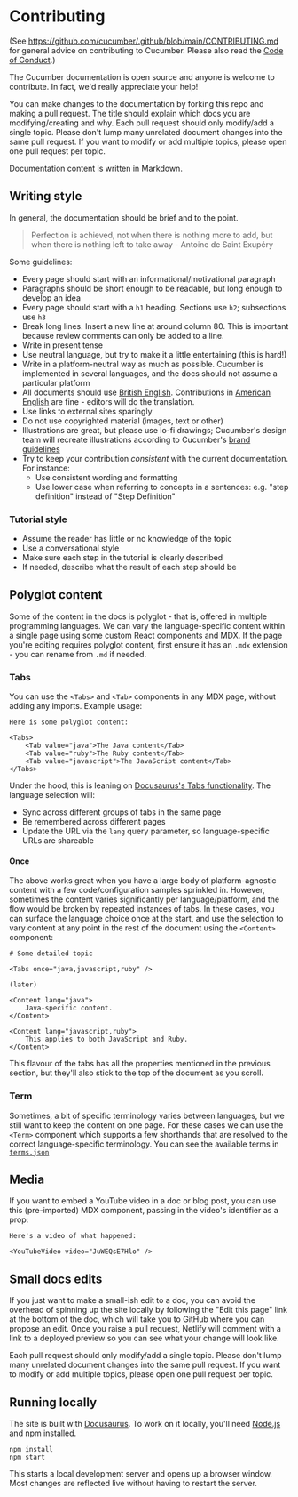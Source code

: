 # Contributing

(See <https://github.com/cucumber/.github/blob/main/CONTRIBUTING.md> for general advice on contributing to Cucumber. Please also read the [Code of Conduct](https://github.com/cucumber/.github/blob/main/CODE_OF_CONDUCT.md).)

The Cucumber documentation is open source and anyone is welcome to contribute. In fact, we'd really appreciate your help!

You can make changes to the documentation by forking this repo and making a pull request. The title should explain which docs you are modifying/creating and why. Each pull request should only modify/add a single topic. Please don't lump many unrelated document changes into the same pull request. If you want to modify or add multiple topics, please open one pull request per topic.

Documentation content is written in Markdown.

## Writing style

In general, the documentation should be brief and to the point.

> Perfection is achieved, not when there is nothing more to add, but when there is nothing left to take away - Antoine de Saint Exupéry

Some guidelines:

* Every page should start with an informational/motivational paragraph
* Paragraphs should be short enough to be readable, but long enough to develop an idea
* Every page should start with a `h1` heading. Sections use `h2`; subsections use `h3`
* Break long lines. Insert a new line at around column 80. This is important because review comments can only be added to a line.
* Write in present tense
* Use neutral language, but try to make it a little entertaining (this is hard!)
* Write in a platform-neutral way as much as possible. Cucumber is implemented in several languages, and the docs should not assume a particular platform
* All documents should use [British English](https://en.wikipedia.org/wiki/British_English). Contributions in [American English](https://en.wikipedia.org/wiki/American_English) are fine - editors will do the translation.
* Use links to external sites sparingly
* Do not use copyrighted material (images, text or other)
* Illustrations are great, but please use lo-fi drawings; Cucumber's design team will recreate illustrations according to Cucumber's [brand guidelines](https://github.com/cucumber-ltd/brand)
* Try to keep your contribution *consistent* with the current documentation. For instance:
    * Use consistent wording and formatting
    * Use lower case when referring to concepts in a sentences: e.g. "step definition" instead of "Step Definition"

### Tutorial style

* Assume the reader has little or no knowledge of the topic
* Use a conversational style
* Make sure each step in the tutorial is clearly described
* If needed, describe what the result of each step should be

## Polyglot content

Some of the content in the docs is polyglot - that is, offered in multiple programming languages. We can vary the language-specific content within a single page using some custom React components and MDX. If the page you're editing requires polyglot content, first ensure it has an `.mdx` extension - you can rename from `.md` if needed.

### Tabs

You can use the `<Tabs>` and `<Tab>` components in any MDX page, without adding any imports. Example usage:

```mdx
Here is some polyglot content:

<Tabs>
    <Tab value="java">The Java content</Tab>
    <Tab value="ruby">The Ruby content</Tab>
    <Tab value="javascript">The JavaScript content</Tab>
</Tabs>
```

Under the hood, this is leaning on [Docusaurus's Tabs functionality](https://docusaurus.io/docs/markdown-features/tabs). The language selection will:

- Sync across different groups of tabs in the same page
- Be remembered across different pages
- Update the URL via the `lang` query parameter, so language-specific URLs are shareable

#### Once

The above works great when you have a large body of platform-agnostic content with a few code/configuration samples sprinkled in. However, sometimes the content varies significantly per language/platform, and the flow would be broken by repeated instances of tabs. In these cases, you can surface the language choice once at the start, and use the selection to vary content at any point in the rest of the document using the `<Content>` component:

```mdx
# Some detailed topic

<Tabs once="java,javascript,ruby" />

(later)

<Content lang="java">
    Java-specific content.
</Content>

<Content lang="javascript,ruby">
    This applies to both JavaScript and Ruby.
</Content>
```

This flavour of the tabs has all the properties mentioned in the previous section, but they'll also stick to the top of the document as you scroll.

### Term

Sometimes, a bit of specific terminology varies between languages, but we still want to keep the content on one page. For these cases we can use the `<Term>` component which supports a few shorthands that are resolved to the correct language-specific terminology. You can see the available terms in [`terms.json`](./src/components/Polyglot/terms.json)

## Media

If you want to embed a YouTube video in a doc or blog post, you can use this (pre-imported) MDX component, passing in the video's identifier as a prop:

```mdx
Here's a video of what happened:

<YouTubeVideo video="JuWEQsE7Hlo" />
```

## Small docs edits

If you just want to make a small-ish edit to a doc, you can avoid the overhead of spinning up the site locally by following the "Edit this page" link at the bottom of the doc, which will take you to GitHub where you can propose an edit. Once you raise a pull request, Netlify will comment with a link to a deployed preview so you can see what your change will look like.

Each pull request should only modify/add a single topic. Please don't lump many unrelated document changes into the same pull request. If you want to modify or add multiple topics, please open one pull request per topic.

## Running locally

The site is built with [Docusaurus](https://docusaurus.io/). To work on it locally, you'll need [Node.js](https://nodejs.org/) and npm installed.

```shell
npm install
npm start
```

This starts a local development server and opens up a browser window. Most changes are reflected live without having to restart the server.